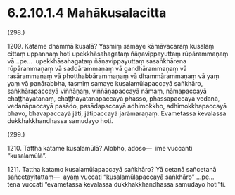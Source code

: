 # 6.2.10.1.4 Mahākusalacitta

(298.)

1209\. Katame dhammā kusalā? Yasmiṃ samaye kāmāvacaraṃ kusalaṃ cittaṃ uppannaṃ hoti upekkhāsahagataṃ ñāṇavippayuttaṃ rūpārammaṇaṃ vā…pe…  upekkhāsahagataṃ ñāṇavippayuttaṃ sasaṅkhārena rūpārammaṇaṃ vā saddārammaṇaṃ vā gandhārammaṇaṃ vā rasārammaṇaṃ vā phoṭṭhabbārammaṇaṃ vā dhammārammaṇaṃ vā yaṃ yaṃ vā panārabbha, tasmiṃ samaye kusalamūlapaccayā saṅkhāro, saṅkhārapaccayā viññāṇaṃ, viññāṇapaccayā nāmaṃ, nāmapaccayā chaṭṭhāyatanaṃ, chaṭṭhāyatanapaccayā phasso, phassapaccayā vedanā, vedanāpaccayā pasādo, pasādapaccayā adhimokkho, adhimokkhapaccayā bhavo, bhavapaccayā jāti, jātipaccayā jarāmaraṇaṃ. Evametassa kevalassa dukkhakkhandhassa samudayo hoti.

(299.)

1210\. Tattha katame kusalamūlā? Alobho, adoso—  ime vuccanti “kusalamūlā”.

1211\. Tattha katamo kusalamūlapaccayā saṅkhāro? Yā cetanā sañcetanā sañcetayitattaṃ—  ayaṃ vuccati “kusalamūlapaccayā saṅkhāro” …pe…  tena vuccati “evametassa kevalassa dukkhakkhandhassa samudayo hotī”ti.

